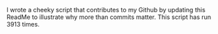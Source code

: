 I wrote a cheeky script that contributes to my Github by updating this ReadMe to illustrate why more than commits matter. This script has run 3913 times.